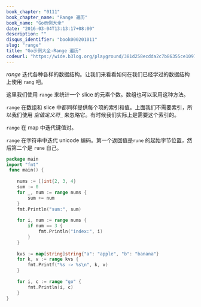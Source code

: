 ```yaml
---
book_chapter: "0111"
book_chapter_name: "Range 遍历"
book_name: "Go示例大全"
date: "2016-03-04T13:13:17+08:00"
description: ""
disqus_identifier: "book000201011"
slug: "range"
title: "Go示例大全-Range 遍历"
codeurl: "https://wide.b3log.org/playground/381d258ecdda2c7b86355ce1097fa398.go"
---
```

 
_range_ 迭代各种各样的数据结构。让我们来看看如何在我们已经学过的数据结构上使用 `rang` 吧。







这里我们使用 `range` 来统计一个 slice 的元素个数。数组也可以采用这种方法。

`range` 在数组和 slice 中都同样提供每个项的索引和值。上面我们不需要索引，所以我们使用 _空值定义符_`_` 来忽略它。有时候我们实际上是需要这个索引的。

`range` 在 map 中迭代键值对。

`range` 在字符串中迭代 unicode 编码。第一个返回值是`rune` 的起始字节位置，然后第二个是 `rune` 自己。
 

```go
package main  
import "fmt"  
 func main() {  
 
    nums := []int{2, 3, 4}
    sum := 0
    for _, num := range nums {
        sum += num
    }
    fmt.Println("sum:", sum)  
 
    for i, num := range nums {
        if num == 3 {
            fmt.Println("index:", i)
        }
    }  
 
    kvs := map[string]string{"a": "apple", "b": "banana"}
    for k, v := range kvs {
        fmt.Printf("%s -> %s\n", k, v)
    }  
 
    for i, c := range "go" {
        fmt.Println(i, c)
    }
}  
```
